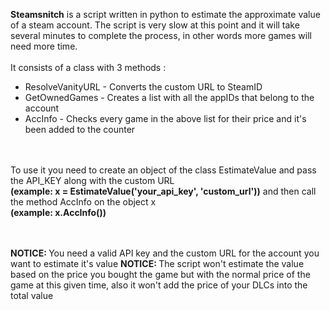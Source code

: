 <strong>Steamsnitch</strong> is a script written in python to estimate the approximate value of a steam account. The script is very slow at this point and it will take several minutes to complete the process, in other words more games will need more time. <br><br>
It consists of a class with 3 methods : <br>
<ul>
 <li>ResolveVanityURL - Converts the custom URL to SteamID</li>
 <li>GetOwnedGames - Creates a list with all the appIDs that belong to the account</li>
 <li>AccInfo - Checks every game in the above list for their price and it's been added to the counter</li>
</ul><br><br>
To use it you need to create an object of the class EstimateValue and pass the API_KEY along with the custom URL <br><strong>(example: x = EstimateValue('your_api_key', 'custom_url'))</strong> and then call the method AccInfo on the object x <br><strong>(example: x.AccInfo())</strong><br><br><br>

<strong>NOTICE: </strong> You need a valid API key and the custom URL for the account you want to estimate it's value
<strong>NOTICE: </strong> The script won't estimate the value based on the price you bought the game but with the normal price of the game at this given time, also it won't add the price of your DLCs into the total value
